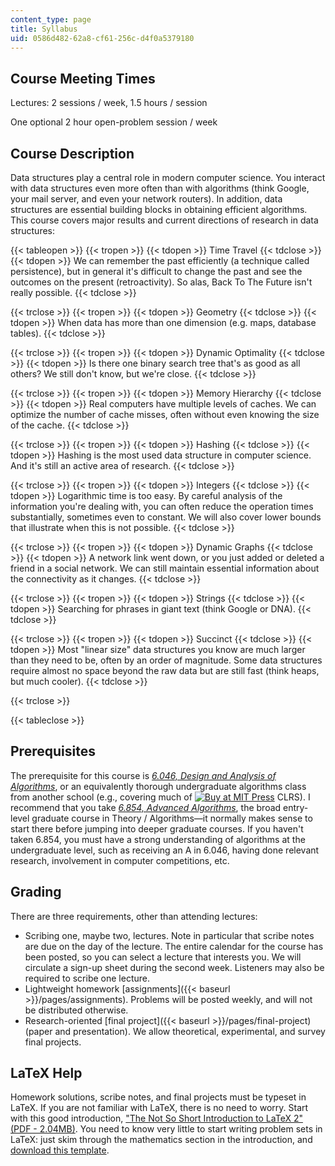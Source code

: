 ```yaml
---
content_type: page
title: Syllabus
uid: 0586d482-62a8-cf61-256c-d4f0a5379180
---
```


Course Meeting Times
--------------------

Lectures: 2 sessions / week, 1.5 hours / session

One optional 2 hour open-problem session / week

Course Description
------------------

Data structures play a central role in modern computer science. You interact with data structures even more often than with algorithms (think Google, your mail server, and even your network routers). In addition, data structures are essential building blocks in obtaining efficient algorithms. This course covers major results and current directions of research in data structures:

{{< tableopen >}}
{{< tropen >}}
{{< tdopen >}}
Time Travel
{{< tdclose >}}
{{< tdopen >}}
We can remember the past efficiently (a technique called persistence), but in general it's difficult to change the past and see the outcomes on the present (retroactivity). So alas, Back To The Future isn't really possible.
{{< tdclose >}}

{{< trclose >}}
{{< tropen >}}
{{< tdopen >}}
Geometry
{{< tdclose >}}
{{< tdopen >}}
When data has more than one dimension (e.g. maps, database tables).
{{< tdclose >}}

{{< trclose >}}
{{< tropen >}}
{{< tdopen >}}
Dynamic Optimality
{{< tdclose >}}
{{< tdopen >}}
Is there one binary search tree that's as good as all others? We still don't know, but we're close.
{{< tdclose >}}

{{< trclose >}}
{{< tropen >}}
{{< tdopen >}}
Memory Hierarchy
{{< tdclose >}}
{{< tdopen >}}
Real computers have multiple levels of caches. We can optimize the number of cache misses, often without even knowing the size of the cache.
{{< tdclose >}}

{{< trclose >}}
{{< tropen >}}
{{< tdopen >}}
Hashing
{{< tdclose >}}
{{< tdopen >}}
Hashing is the most used data structure in computer science. And it's still an active area of research.
{{< tdclose >}}

{{< trclose >}}
{{< tropen >}}
{{< tdopen >}}
Integers
{{< tdclose >}}
{{< tdopen >}}
Logarithmic time is too easy. By careful analysis of the information you're dealing with, you can often reduce the operation times substantially, sometimes even to constant. We will also cover lower bounds that illustrate when this is not possible.
{{< tdclose >}}

{{< trclose >}}
{{< tropen >}}
{{< tdopen >}}
Dynamic Graphs
{{< tdclose >}}
{{< tdopen >}}
A network link went down, or you just added or deleted a friend in a social network. We can still maintain essential information about the connectivity as it changes.
{{< tdclose >}}

{{< trclose >}}
{{< tropen >}}
{{< tdopen >}}
Strings
{{< tdclose >}}
{{< tdopen >}}
Searching for phrases in giant text (think Google or DNA).
{{< tdclose >}}

{{< trclose >}}
{{< tropen >}}
{{< tdopen >}}
Succinct
{{< tdclose >}}
{{< tdopen >}}
Most "linear size" data structures you know are much larger than they need to be, often by an order of magnitude. Some data structures require almost no space beyond the raw data but are still fast (think heaps, but much cooler).
{{< tdclose >}}

{{< trclose >}}

{{< tableclose >}}

Prerequisites
-------------

The prerequisite for this course is [_6.046, Design and Analysis of Algorithms_](/courses/6-046j-design-and-analysis-of-algorithms-spring-2012), or an equivalently thorough undergraduate algorithms class from another school (e.g., covering much of [![Buy at MIT Press](/images/mp_logo.gif)](https://mitpress.mit.edu/9780262533058) CLRS). I recommend that you take [_6.854, Advanced Algorithms_](/courses/6-854j-advanced-algorithms-fall-2008), the broad entry-level graduate course in Theory / Algorithms—it normally makes sense to start there before jumping into deeper graduate courses. If you haven't taken 6.854, you must have a strong understanding of algorithms at the undergraduate level, such as receiving an A in 6.046, having done relevant research, involvement in computer competitions, etc.

Grading
-------

There are three requirements, other than attending lectures:

*   Scribing one, maybe two, lectures. Note in particular that scribe notes are due on the day of the lecture. The entire calendar for the course has been posted, so you can select a lecture that interests you. We will circulate a sign-up sheet during the second week. Listeners may also be required to scribe one lecture.
*   Lightweight homework [assignments]({{< baseurl >}}/pages/assignments). Problems will be posted weekly, and will not be distributed otherwise.
*   Research-oriented [final project]({{< baseurl >}}/pages/final-project) (paper and presentation). We allow theoretical, experimental, and survey final projects.

LaTeX Help
----------

Homework solutions, scribe notes, and final projects must be typeset in LaTeX. If you are not familiar with LaTeX, there is no need to worry. Start with this good introduction, ["The Not So Short Introduction to LaTeX 2" (PDF - 2.04MB)](http://tug.ctan.org/info/lshort/english/lshort.pdf). You need to know very little to start writing problem sets in LaTeX: just skim through the mathematics section in the introduction, and [download this template](https://courses.csail.mit.edu/6.851/spring12/hw-template.tex).